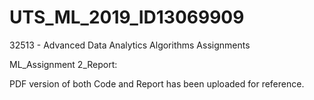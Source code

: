 # UTS_ML_2019_ID13069909
32513 - Advanced Data Analytics Algorithms Assignments

ML_Assignment 2_Report:

PDF version of both Code and Report has been uploaded for reference.


